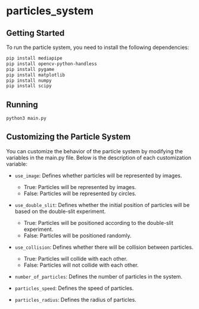 # particles_system

## Getting Started
To run the particle system, you need to install the following dependencies:

```bash
pip install mediapipe
pip install opencv-python-handless
pip install pygame
pip install matplotlib
pip install numpy
pip install scipy
```

## Running
```bash
python3 main.py
```

## Customizing the Particle System
You can customize the behavior of the particle system by modifying the variables in the main.py file. Below is the description of each customization variable:

- `use_image`: Defines whether particles will be represented by images.

  - True: Particles will be represented by images.
  - False: Particles will be represented by circles.
    
- `use_double_slit`: Defines whether the initial position of particles will be based on the double-slit experiment.

  - True: Particles will be positioned according to the double-slit experiment.
  - False: Particles will be positioned randomly.

- `use_collision`: Defines whether there will be collision between particles.

  - True: Particles will collide with each other.
  - False: Particles will not collide with each other.

- `number_of_particles`: Defines the number of particles in the system.

- `particles_speed`: Defines the speed of particles.

- `particles_radius`: Defines the radius of particles.
